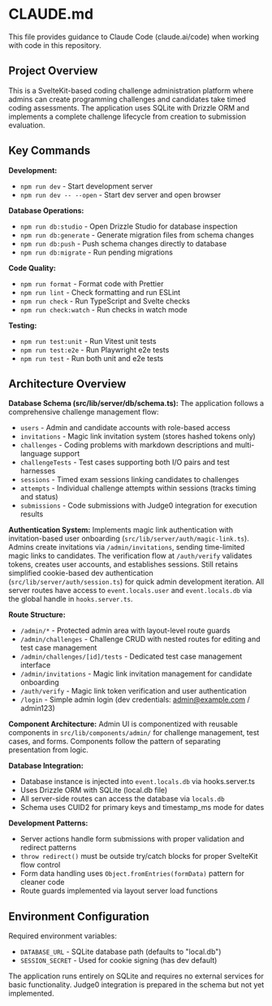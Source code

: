 # CLAUDE.md

This file provides guidance to Claude Code (claude.ai/code) when working with code in this repository.

## Project Overview

This is a SvelteKit-based coding challenge administration platform where admins can create programming challenges and candidates take timed coding assessments. The application uses SQLite with Drizzle ORM and implements a complete challenge lifecycle from creation to submission evaluation.

## Key Commands

**Development:**

- `npm run dev` - Start development server
- `npm run dev -- --open` - Start dev server and open browser

**Database Operations:**

- `npm run db:studio` - Open Drizzle Studio for database inspection
- `npm run db:generate` - Generate migration files from schema changes
- `npm run db:push` - Push schema changes directly to database
- `npm run db:migrate` - Run pending migrations

**Code Quality:**

- `npm run format` - Format code with Prettier
- `npm run lint` - Check formatting and run ESLint
- `npm run check` - Run TypeScript and Svelte checks
- `npm run check:watch` - Run checks in watch mode

**Testing:**

- `npm run test:unit` - Run Vitest unit tests
- `npm run test:e2e` - Run Playwright e2e tests
- `npm run test` - Run both unit and e2e tests

## Architecture Overview

**Database Schema (src/lib/server/db/schema.ts):**
The application follows a comprehensive challenge management flow:

- `users` - Admin and candidate accounts with role-based access
- `invitations` - Magic link invitation system (stores hashed tokens only)
- `challenges` - Coding problems with markdown descriptions and multi-language support
- `challengeTests` - Test cases supporting both I/O pairs and test harnesses
- `sessions` - Timed exam sessions linking candidates to challenges
- `attempts` - Individual challenge attempts within sessions (tracks timing and status)
- `submissions` - Code submissions with Judge0 integration for execution results

**Authentication System:**
Implements magic link authentication with invitation-based user onboarding (`src/lib/server/auth/magic-link.ts`). Admins create invitations via `/admin/invitations`, sending time-limited magic links to candidates. The verification flow at `/auth/verify` validates tokens, creates user accounts, and establishes sessions. Still retains simplified cookie-based dev authentication (`src/lib/server/auth/session.ts`) for quick admin development iteration. All server routes have access to `event.locals.user` and `event.locals.db` via the global handle in `hooks.server.ts`.

**Route Structure:**

- `/admin/*` - Protected admin area with layout-level route guards
- `/admin/challenges` - Challenge CRUD with nested routes for editing and test case management
- `/admin/challenges/[id]/tests` - Dedicated test case management interface
- `/admin/invitations` - Magic link invitation management for candidate onboarding
- `/auth/verify` - Magic link token verification and user authentication
- `/login` - Simple admin login (dev credentials: admin@example.com / admin123)

**Component Architecture:**
Admin UI is componentized with reusable components in `src/lib/components/admin/` for challenge management, test cases, and forms. Components follow the pattern of separating presentation from logic.

**Database Integration:**

- Database instance is injected into `event.locals.db` via hooks.server.ts
- Uses Drizzle ORM with SQLite (local.db file)
- All server-side routes can access the database via `locals.db`
- Schema uses CUID2 for primary keys and timestamp_ms mode for dates

**Development Patterns:**

- Server actions handle form submissions with proper validation and redirect patterns
- `throw redirect()` must be outside try/catch blocks for proper SvelteKit flow control
- Form data handling uses `Object.fromEntries(formData)` pattern for cleaner code
- Route guards implemented via layout server load functions

## Environment Configuration

Required environment variables:

- `DATABASE_URL` - SQLite database path (defaults to "local.db")
- `SESSION_SECRET` - Used for cookie signing (has dev default)

The application runs entirely on SQLite and requires no external services for basic functionality. Judge0 integration is prepared in the schema but not yet implemented.
